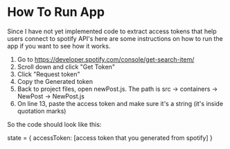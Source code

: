 # How To Run App

Since I have not yet implemented code to extract access tokens that help users connect to spotify API's here are some instructions on how to run the app if you want to see how it works.

1. Go to https://developer.spotify.com/console/get-search-item/
2. Scroll down and click "Get Token"
3. Click "Request token"
4. Copy the Generated token
5. Back to project files, open newPost.js. The path is src -> containers -> NewPost -> NewPost.js
6. On line 13, paste the access token and make sure it's a string (it's inside quotation marks)

So the code should look like this:

state = {
  accessToken: [access token that you generated from spotify]
}